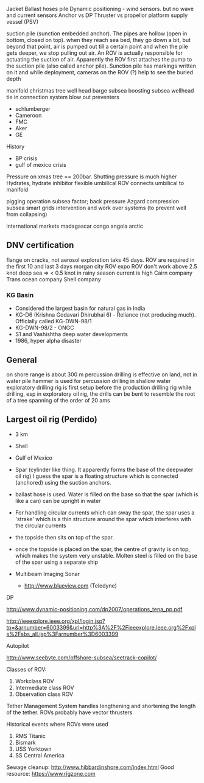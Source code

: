 Jacket
Ballast hoses
pile
Dynamic positioning - wind sensors. but no wave and current sensors
Anchor vs DP
Thruster vs propellor
platform supply vessel (PSV)


suction pile (sunction embedded anchor). The pipes are hollow (open in bottom, closed on top). when they reach sea bed, they go down a bit, but beyond that point, air is pumped out till a certain point and when the pile gets deeper, we stop pulling out air. An ROV is actually responsible for actuating the suction of air. Apparently the ROV first attaches the pump to the suction pile (also called anchor pile). Sunction pile has markings written on it and while deployment, cameras on the ROV (?) help to see the buried depth

manifold
christmas tree
well head
barge
subsea boosting
subsea wellhead
tie in connection system
blow out preventers



* schlumberger
* Cameroon
* FMC
* Aker
* GE

History
* BP crisis
* gulf of mexico crisis



Pressure on xmas tree == 200bar. Shutting pressure is much higher
Hydrates, hydrate inhibitor
flexible umbilical
ROV connects umbilical to manifold

pigging operation
subsea factor; back pressure
Azgard compression
subsea smart grids
intervention and work over systems (to prevent well from collapsing)

international markets
madagascar
congo
angola
arctic

DNV certification
--------

flange on cracks, not aerosol
exploration taks 45 days. ROV are required in the first 10 and last 3 days
morgan city ROV expo
ROV don't work above 2.5 knot
deep sea => < 0.5 knot
in rainy season current is high
Cairn company
Trans ocean company
Shell company

### KG Basin

* Considered the largest basin for natural gas in India
* KG-D6 (Krishna Godavari Dhirubhai 6) - Reliance (not producing much). Officially called KG-DWN-98/1
* KG-DWN-98/2 - ONGC
* S1 and Vashishtha deep water developments
* 1986, hyper alpha disaster

## General
on shore range is about 300 m
percussion drilling is effective on land, not in water
pile hammer is used for percussion drilling in shallow water
exploratory drilling rig is first setup before the production drilling rig
while drilling, esp in exploratory oil rig, the drills can be bent to resemble the root of a tree spanning of the order of 20 ams

## Largest oil rig (Perdido)

* 3 km
* Shell
* Gulf of Mexico
* Spar (cylinder like thing. It apparently forms the base of the deepwater oil rig) I guess the spar is a floating structure which is connected (anchored) using the suction anchors.
* ballast hose is used. Water is filled on the base so that the spar (which is like a can) can be upright in water
* For handling circular currents which can sway the spar, the spar uses a 'strake' which is a thin structure around the spar which interferes with the circular currents
* the topside then sits on top of the spar.
* once the topside is placed on the spar, the centre of gravity is on top, which makes the system very unstable. Molten steel is filled on the base of the spar using a separate ship


* Multibeam Imaging Sonar
    * http://www.blueview.com (Teledyne)
    
DP

http://www.dynamic-positioning.com/dp2007/operations_tena_pp.pdf

http://ieeexplore.ieee.org/xpl/login.jsp?tp=&arnumber=6003399&url=http%3A%2F%2Fieeexplore.ieee.org%2Fxpls%2Fabs_all.jsp%3Farnumber%3D6003399




Autopilot

http://www.seebyte.com/offshore-subsea/seetrack-copilot/


Classes of ROV:
1. Workclass ROV
2. Intermediate class ROV
3. Observation class ROV


Tether Management System handles lengthening and shortening the length of the tether.
ROVs probably have vector thrusters

Historical events where ROVs were used
1. RMS Titanic
2. Bismark
3. USS Yorktown
4. SS Central America


Sewage cleanup: http://www.hibbardinshore.com/index.html
Good resource: https://www.rigzone.com

